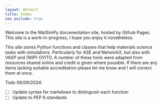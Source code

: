 ```yaml
---
layout: default
title: Index
nav_exclude: true
---
```


Welcome to the MatSimPy documentation site, hosted by Github Pages. This site is a work-in-progress, I hope you enjoy it nonetheless.

This site stores Python functions and classes that help materials science tasks with simulations.  Particularly for ASE and NetworkX, but also with VASP and (WIP) OVITO.  A number of these tools were adapted from resources shared online and credit is given where possible.  If there are any items lacking suitable accreditation please let me know and I will correct them at once.



Todo 06/09/2024:
* [ ] Update syntax for markdown to distinguish each function
* [ ] Update to PEP 8 standards
